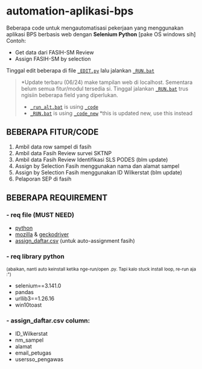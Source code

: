 # automation-aplikasi-bps
Beberapa code untuk mengautomatisasi pekerjaan yang menggunakan aplikasi BPS berbasis web dengan **Selenium Python** [pake OS windows sih]
<br>Contoh:
- Get data dari FASIH-SM Review
- Assign FASIH-SM by selection

Tinggal edit beberapa di file [`_EDIT.py`](/_EDIT.py) lalu jalankan [`_RUN.bat`](/_RUN.bat)

> *Update terbaru (06/24) make tampilan web di localhost. Sementara belum semua fitur/modul tersedia si. Tinggal jalankan [`_RUN.bat`](/_RUN.bat) trus ngisiin beberapa field yang diperlukan.
> - [`_run_alt.bat`](/_run_alt.bat) is using [`_code`](/code)
> - [`_RUN.bat`](/_RUN.bat) is using [`_code_new`](/code_new) *this is updated new, use this instead

## BEBERAPA FITUR/CODE ###
1. Ambil data row sampel di fasih
2. Ambil data Fasih Review survei SKTNP
3. Ambil data Fasih Review Identifikasi SLS PODES (blm update)
4. Assign by Selection Fasih menggunakan nama dan alamat sampel
5. Assign by Selection Fasih menggunakan ID Wilkerstat (blm update)
6. Pelaporan SEP di fasih

## BEBERAPA REQUIREMENT ###

### - req file (MUST NEED)
- [python](https://www.python.org/ftp/python/3.11.0/python-3.11.0-amd64.exe)
- [mozilla](https://www.mozilla.org/firefox/download/thanks/) & [geckodriver](/geckodriver.exe)
- [assign_daftar.csv](/assign_daftar.csv) (untuk auto-assignment fasih)

### - req library python 
<sup>(abaikan, nanti auto keinstall ketika nge-run/open .py. Tapi kalo stuck install loop, re-run aja :")</sup>
- selenium==3.141.0
- pandas
- urllib3==1.26.16
- win10toast

### - assign_daftar.csv column:
- ID_Wilkerstat
- nm_sampel
- alamat
- email_petugas
- usersso_pengawas
